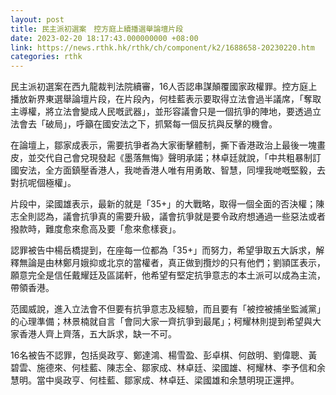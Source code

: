 ```yaml
---
layout: post
title: 民主派初選案　控方庭上續播選舉論壇片段
date: 2023-02-20 18:17:43.000000000 +08:00
link: https://news.rthk.hk/rthk/ch/component/k2/1688658-20230220.htm
categories: rthk
---
```


民主派初選案在西九龍裁判法院續審，16人否認串謀顛覆國家政權罪。控方庭上播放新界東選舉論壇片段，在片段內，何桂藍表示要取得立法會過半議席，「奪取主導權，將立法會變成人民嘅武器」，並形容議會只是一個抗爭的陣地，要透過立法會去「破局」，呼籲在國安法之下，抓緊每一個反抗與反擊的機會。

在論壇上，鄒家成表示，需要抗爭者為大家衝擊體制，撕下香港政治上最後一塊畫皮，並交代自己會兌現發起《墨落無悔》聲明承諾；林卓廷就說，「中共粗暴制訂國安法，全方面鎮壓香港人，我哋香港人唯有用勇敢、智慧，同埋我哋嘅堅毅，去對抗呢個極權」。

片段中，梁國雄表示，最新的就是「35+」的大戰略，取得一個全面的否決權；陳志全則認為，議會抗爭真的需要升級，議會抗爭就是要令政府想通過一些惡法或者撥款時，難度愈來愈高及要「愈來愈樣衰」。

認罪被告中楊岳橋提到，在座每一位都為「35+」而努力，希望爭取五大訴求，解釋無論是由林鄭月娥抑或北京的當權者，真正做到攬炒的只有他們；劉頴匡表示，願意完全是信任戴耀廷及區諾軒，他希望有堅定抗爭意志的本土派可以成為主流，帶領香港。

范國威說，進入立法會不但要有抗爭意志及經驗，而且要有「被控被捕坐監滅黨」的心理準備；林景楠就自言「會同大家一齊抗爭到最尾」；柯耀林則提到希望與大家香港人齊上齊落，五大訴求，缺一不可。

16名被告不認罪，包括吳政亨、鄭達鴻、楊雪盈、彭卓棋、何啟明、劉偉聰、黃碧雲、施德來、何桂藍、陳志全、鄒家成、林卓廷、梁國雄、柯耀林、李予信和余慧明。當中吳政亨、何桂藍、鄒家成、林卓廷、梁國雄和余慧明現正還押。
